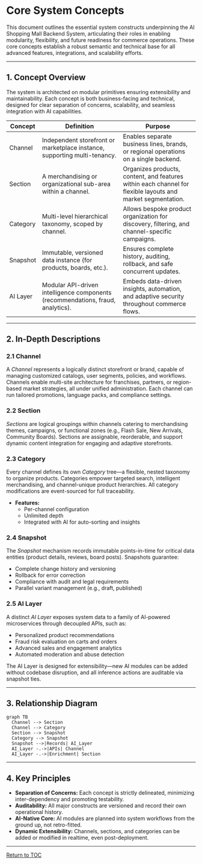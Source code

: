 # Core System Concepts

This document outlines the essential system constructs underpinning the AI Shopping Mall Backend System, articulating their roles in enabling modularity, flexibility, and future readiness for commerce operations. These core concepts establish a robust semantic and technical base for all advanced features, integrations, and scalability efforts.

---

## 1. Concept Overview

The system is architected on modular primitives ensuring extensibility and maintainability. Each concept is both business-facing and technical, designed for clear separation of concerns, scalability, and seamless integration with AI capabilities.

| **Concept** | **Definition** | **Purpose** |
|-------------|----------------|-------------|
| Channel     | Independent storefront or marketplace instance, supporting multi-tenancy. | Enables separate business lines, brands, or regional operations on a single backend. |
| Section     | A merchandising or organizational sub-area within a channel. | Organizes products, content, and features within each channel for flexible layouts and market segmentation. |
| Category    | Multi-level hierarchical taxonomy, scoped by channel. | Allows bespoke product organization for discovery, filtering, and channel-specific campaigns. |
| Snapshot    | Immutable, versioned data instance (for products, boards, etc.). | Ensures complete history, auditing, rollback, and safe concurrent updates. |
| AI Layer    | Modular API-driven intelligence components (recommendations, fraud, analytics). | Embeds data-driven insights, automation, and adaptive security throughout commerce flows. |

---

## 2. In-Depth Descriptions

### 2.1 Channel
A _Channel_ represents a logically distinct storefront or brand, capable of managing customized catalogs, user segments, policies, and workflows. Channels enable multi-site architecture for franchises, partners, or region-based market strategies, all under unified administration. Each channel can run tailored promotions, language packs, and compliance settings.

### 2.2 Section
_Sections_ are logical groupings within channels catering to merchandising themes, campaigns, or functional zones (e.g., Flash Sale, New Arrivals, Community Boards). Sections are assignable, reorderable, and support dynamic content integration for engaging and adaptive storefronts.

### 2.3 Category
Every channel defines its own _Category_ tree—a flexible, nested taxonomy to organize products. Categories empower targeted search, intelligent merchandising, and channel-unique product hierarchies. All category modifications are event-sourced for full traceability.
- **Features:**
  - Per-channel configuration
  - Unlimited depth
  - Integrated with AI for auto-sorting and insights

### 2.4 Snapshot
The _Snapshot_ mechanism records immutable points-in-time for critical data entities (product details, reviews, board posts). Snapshots guarantee:
- Complete change history and versioning
- Rollback for error correction
- Compliance with audit and legal requirements
- Parallel variant management (e.g., draft, published)

### 2.5 AI Layer
A distinct _AI Layer_ exposes system data to a family of AI-powered microservices through decoupled APIs, such as:
- Personalized product recommendations
- Fraud risk evaluation on carts and orders
- Advanced sales and engagement analytics
- Automated moderation and abuse detection

The AI Layer is designed for extensibility—new AI modules can be added without codebase disruption, and all inference actions are auditable via snapshot ties.

---

## 3. Relationship Diagram

```mermaid
graph TB
  Channel --> Section
  Channel --> Category
  Section --> Snapshot
  Category --> Snapshot
  Snapshot -->|Records| AI_Layer
  AI_Layer -.->|APIs| Channel
  AI_Layer -.->|Enrichment| Section
```

---

## 4. Key Principles

- **Separation of Concerns:** Each concept is strictly delineated, minimizing inter-dependency and promoting testability.
- **Auditability:** All major constructs are versioned and record their own operational history.
- **AI-Native Core:** AI modules are planned into system workflows from the ground up, not retro-fitted.
- **Dynamic Extensibility:** Channels, sections, and categories can be added or modified in realtime, even post-deployment.

---

[Return to TOC](./00_toc.md)
